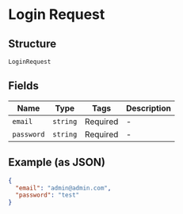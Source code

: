 
# Login Request

## Structure

`LoginRequest`

## Fields

| Name | Type | Tags | Description |
|  --- | --- | --- | --- |
| `email` | `string` | Required | - |
| `password` | `string` | Required | - |

## Example (as JSON)

```json
{
  "email": "admin@admin.com",
  "password": "test"
}
```

